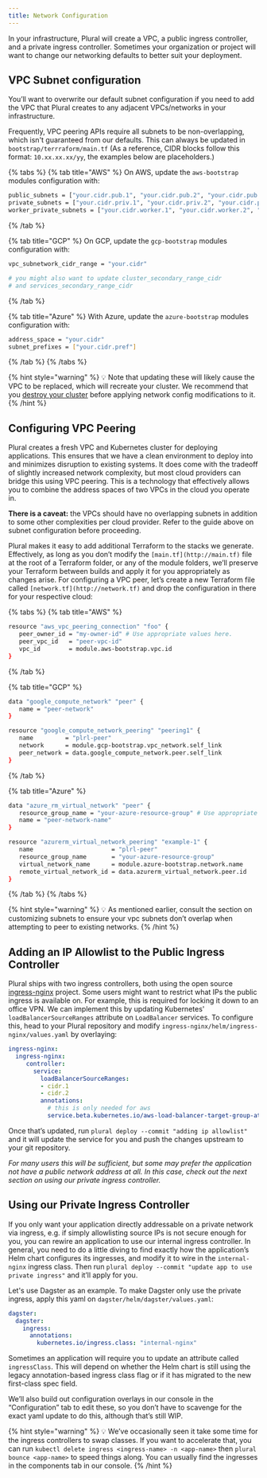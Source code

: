 ```yaml
---
title: Network Configuration
---
```


In your infrastructure, Plural will create a VPC, a public ingress controller, and a private ingress controller. Sometimes your organization or project will want to change our networking defaults to better suit your deployment.

## VPC Subnet configuration

You’ll want to overwrite our default subnet configuration if you need to add the VPC that Plural creates to any adjacent VPCs/networks in your infrastructure.

Frequently, VPC peering APIs require all subnets to be non-overlapping, which isn't guaranteed from our defaults. This can always be updated in `bootstrap/terrraform/main.tf` (As a reference, CIDR blocks follow this format: `10.xx.xx.xx/yy`, the examples below are placeholders.)

{% tabs %}
{% tab title="AWS" %}
On AWS, update the `aws-bootstrap` modules configuration with:

```bash
public_subnets = ["your.cidr.pub.1", "your.cidr.pub.2", "your.cidr.pub.3"]
private_subnets = ["your.cidr.priv.1", "your.cidr.priv.2", "your.cidr.priv.3"]
worker_private_subnets = ["your.cidr.worker.1", "your.cidr.worker.2", "your.cidr.worker.3"]
```
{% /tab %}

{% tab title="GCP" %}
On GCP, update the `gcp-bootstrap` modules configuration with:

```bash
vpc_subnetwork_cidr_range = "your.cidr"

# you might also want to update cluster_secondary_range_cidr 
# and services_secondary_range_cidr
```
{% /tab %}

{% tab title="Azure" %}
With Azure, update the `azure-bootstrap` modules configuration with:

```bash
address_space = "your.cidr"
subnet_prefixes = ["your.cidr.pref"]
```
{% /tab %}
{% /tabs %}

{% hint style="warning" %}
💡 Note that updating these will likely cause the VPC to be replaced, which will recreate your cluster. We recommend that you [destroy your cluster](../basic-setup-and-deployment/uninstall.md) before applying network config modifications to it.
{% /hint %}

## Configuring VPC Peering

Plural creates a fresh VPC and Kubernetes cluster for deploying applications. This ensures that we have a clean environment to deploy into and minimizes disruption to existing systems. It does come with the tradeoff of slightly increased network complexity, but most cloud providers can bridge this using VPC peering. This is a technology that effectively allows you to combine the address spaces of two VPCs in the cloud you operate in.

**There is a caveat:** the VPCs should have no overlapping subnets in addition to some other complexities per cloud provider. Refer to the guide above on subnet configuration before proceeding.

Plural makes it easy to add additional Terraform to the stacks we generate. Effectively, as long as you don’t modify the `[main.tf](http://main.tf)` file at the root of a Terraform folder, or any of the module folders, we’ll preserve your Terraform between builds and apply it for you appropriately as changes arise. For configuring a VPC peer, let’s create a new Terraform file called `[network.tf](http://network.tf)` and drop the configuration in there for your respective cloud:

{% tabs %}
{% tab title="AWS" %}
```bash
resource "aws_vpc_peering_connection" "foo" {
   peer_owner_id = "my-owner-id" # Use appropriate values here.
   peer_vpc_id   = "peer-vpc-id"
   vpc_id        = module.aws-bootstrap.vpc.id
}
```
{% /tab %}

{% tab title="GCP" %}
```bash
data "google_compute_network" "peer" {
   name = "peer-network"
}

resource "google_compute_network_peering" "peering1" {
   name         = "plrl-peer" 
   network      = module.gcp-bootstrap.vpc_network.self_link
   peer_network = data.google_compute_network.peer.self_link
}
```
{% /tab %}

{% tab title="Azure" %}
```bash
data "azure_rm_virtual_network" "peer" {
   resource_group_name = "your-azure-resource-group" # Use appropriate values here.
   name = "peer-network-name"
}

resource "azurerm_virtual_network_peering" "example-1" {
   name                      = "plrl-peer"
   resource_group_name       = "your-azure-resource-group"  
   virtual_network_name      = module.azure-bootstrap.network.name
   remote_virtual_network_id = data.azurerm_virtual_network.peer.id
}
```
{% /tab %}
{% /tabs %}

{% hint style="warning" %}
💡 As mentioned earlier, consult the section on customizing subnets to ensure your vpc subnets don’t overlap when attempting to peer to existing networks.
{% /hint %}

## Adding an IP Allowlist to the Public Ingress Controller

Plural ships with two ingress controllers, both using the open source [ingress-nginx](https://github.com/kubernetes/ingress-nginx) project. Some users might want to restrict what IPs the public ingress is available on. For example, this is required for locking it down to an office VPN. We can implement this by updating Kubernetes' `loadBalancerSourceRanges` attribute on `LoadBalancer` services. To configure this, head to your Plural repository and modify `ingress-nginx/helm/ingress-nginx/values.yaml` by overlaying:

```yaml
ingress-nginx:
  ingress-nginx:
     controller:
       service:
         loadBalancerSourceRanges:
         - cidr.1
         - cidr.2
         annotations:
           # this is only needed for aws
           service.beta.kubernetes.io/aws-load-balancer-target-group-attributes: preserve_client_ip.enabled=true
```

Once that’s updated, run `plural deploy --commit "adding ip allowlist"` and it will update the service for you and push the changes upstream to your git repository.

_For many users this will be sufficient, but some may prefer the application not have a public network address at all. In this case, check out the next section on using our private ingress controller._

## Using our Private Ingress Controller

If you only want your application directly addressable on a private network via ingress, e.g. if simply allowlisting source IPs is not secure enough for you, you can rewire an application to use our internal ingress controller. In general, you need to do a little diving to find exactly how the application’s Helm chart configures its ingresses, and modify it to wire in the `internal-nginx` ingress class. Then run `plural deploy --commit "update app to use private ingress"` and it’ll apply for you.

Let's use Dagster as an example. To make Dagster only use the private ingress, apply this yaml on `dagster/helm/dagster/values.yaml`:

```yaml
dagster:
  dagster:
    ingress:
      annotations:
        kubernetes.io/ingress.class: "internal-nginx"
```

Sometimes an application will require you to update an attribute called `ingressClass`. This will depend on whether the Helm chart is still using the legacy annotation-based ingress class flag or if it has migrated to the new first-class spec field.

We’ll also build out configuration overlays in our console in the “Configuration” tab to edit these, so you don’t have to scavenge for the exact yaml update to do this, although that’s still WIP.

{% hint style="warning" %}
💡 We’ve occasionally seen it take some time for the ingress controllers to swap classes. If you want to accelerate that, you can run `kubectl delete ingress <ingress-name> -n <app-name>` then `plural bounce <app-name>` to speed things along. You can usually find the ingresses in the components tab in our console.
{% /hint %}
